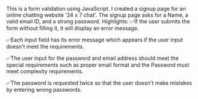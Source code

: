 This is a form validation using JavaScript. I created a signup page for an online chatting website '24 x 7 chat'. The signup page asks for a Name, a valid email ID, and a strong password.
Highlights:
✅If the user submits the form without filling it, it will display an error message.

✅Each input field has its error message which appears if the user input doesn't meet the requirements.

✅The user input for the password and email address should meet the special requirements such as proper email format and the Password must meet complexity requirements.

✅The password is requested twice so that the user doesn't make mistakes by entering wrong passwords.
